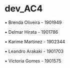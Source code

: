 # dev_AC4

•	Brenda Oliveira - 1901949

•	Delmar Hirata - 1901786 

•	Karime Martinez - 1902344 

•	Leandro Arakaki - 1901703 

•	Victoria Gomes - 1901575

